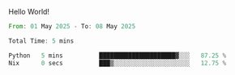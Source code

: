 Hello World!

<!--START_SECTION:waka-->

```rust
From: 01 May 2025 - To: 08 May 2025

Total Time: 5 mins

Python   5 mins          █████████████████████▓░░░   87.25 %
Nix      0 secs          ███▒░░░░░░░░░░░░░░░░░░░░░   12.75 %
```

<!--END_SECTION:waka-->
